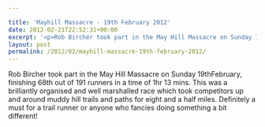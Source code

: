 ```yaml
---

title: 'Mayhill Massacre - 19th February 2012'
date: 2012-02-21T22:52:31+00:00
excerpt: '<p>Rob Bircher took part in the May Hill Massacre on Sunday 19thFebruary, finishing 68th out of 191 runners in a time of 1hr 13 mins. This was a brilliantly organised and well marshalled race which took competitors up and around muddy hill trails and paths for eight and a half miles. Definitely a must for a trail runner or anyone who fancies doing something a bit different!</p>'
layout: post
permalink: /2012/02/mayhill-massacre-19th-february-2012/
---
```

</p> 

Rob Bircher took part in the May Hill Massacre on Sunday 19thFebruary, finishing 68th out of 191 runners in a time of 1hr 13 mins. This was a brilliantly organised and well marshalled race which took competitors up and around muddy hill trails and paths for eight and a half miles. Definitely a must for a trail runner or anyone who fancies doing something a bit different!